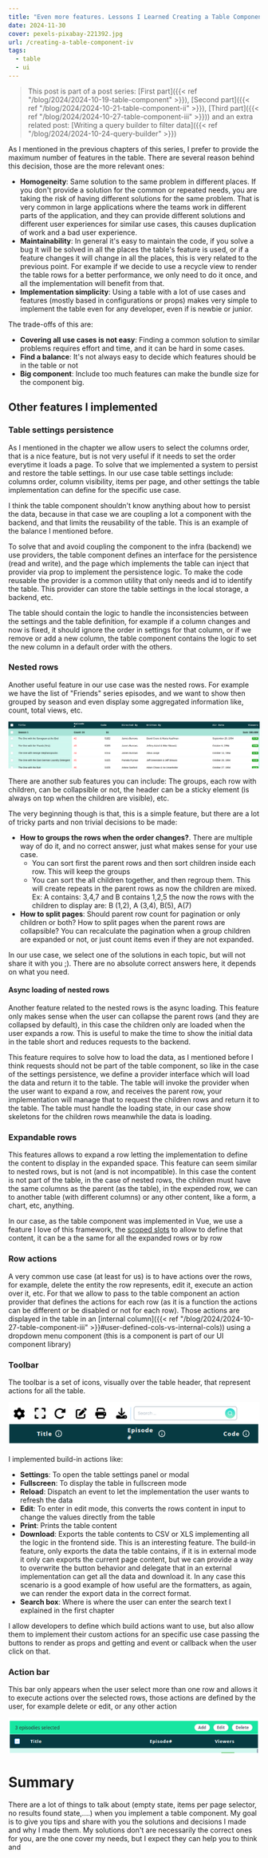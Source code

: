 ```yaml
---
title: "Even more features. Lessons I Learned Creating a Table Component (4/4)"
date: 2024-11-30
cover: pexels-pixabay-221392.jpg
url: /creating-a-table-component-iv
tags:
  - table
  - ui
---
```


> This post is part of a post series: [First part]({{< ref "/blog/2024/2024-10-19-table-component" >}}), [Second part]({{< ref "/blog/2024/2024-10-21-table-component-ii" >}}), [Third part]({{< ref "/blog/2024/2024-10-27-table-component-iii" >}})) and an extra related post: [Writing a query builder to filter data]({{< ref "/blog/2024/2024-10-24-query-builder" >}})

As I mentioned in the previous chapters of this series, I prefer to provide the maximum number of features in the table. There are several reason behind this decision, those are the more relevant ones:

- **Homogeneity**: Same solution to the same problem in different places. If you don't provide a solution for the common or repeated needs, you are taking the risk of having different solutions for the same problem. That is very common in large applications where the teams work in different parts of the application, and they can provide different solutions and different user experiences for similar use cases, this causes duplication of work and a bad user experience.
- **Maintainability**: In general it's easy to maintain the code, if you solve a bug it will be solved in all the places the table's feature is used, or if a feature changes it will change in all the places, this is very related to the previous point. For example if we decide to use a recycle view to render the table rows for a better performance, we only need to do it once, and all the implementation will benefit from that. 
- **Implementation simplicity**: Using a table with a lot of use cases and features (mostly based in configurations or props) makes very simple to implement the table even for any developer, even if is newbie or junior.
 
The trade-offs of this are:
- **Covering all use cases is not easy**: Finding a common solution to similar problems requires effort and time, and it can be hard in some cases.
- **Find a balance**: It's not always easy to decide which features should be in the table or not 
- **Big component**: Include too much features can make the bundle size for the component big.

## Other features I implemented

### Table settings persistence

As I mentioned in the chapter we allow users to select the columns order, that is a nice feature, but is not very useful if it needs to set the order everytime it loads a page. To solve that we implemented a system to persist and restore the table settings. In our use case table settings include: columns order, column visibility, items per page, and other settings the table implementation can define for the specific use case.

I think the table component shouldn't know anything about how to persist the data, because in that case we are coupling a lot a component with the backend, and that limits the reusability of the table. This is an example of the balance I mentioned before.

To solve that and avoid coupling the component to the infra (backend) we use providers, the table component defines an interface for the persistence (read and write), and the page which implements the table can inject that provider via prop to implement the persistence logic. To make the code reusable the provider is a common utility that only needs and id to identify the table. This provider can store the table settings in the local storage, a backend, etc.

The table should contain the logic to handle the inconsistencies between the settings and the table definition, for example if a column changes and now is fixed, it should ignore the order in settings for that column, or if we remove or add a new column, the table component contains the logic to set the new column in a default order with the others.

### Nested rows
Another useful feature in our use case was the nested rows. For example we have the list of "Friends" series episodes, and we want to show then grouped by season and even display some aggregated information like, count, total views, etc.

![nested.png](nested.png)

There are another sub features you can include: The groups, each row with children, can be collapsible or not, the header can be a sticky element (is always on top when the children are visible), etc.

The very beginning though is that, this is a simple feature, but there are a lot of tricky parts and non trivial decisions to be made:

- **How to groups the rows when the order changes?**. There are multiple way of do it, and no correct answer, just what makes sense for your use case.
  - You can sort first the parent rows and then sort children inside each row. This will keep the groups
  - You can sort the all children together, and then regroup them. This will create repeats in the parent rows as now the children are mixed. Ex: A contains: 3,4,7 and B contains 1,2,5 the now the rows with the children to display are: B (1,2), A (3,4), B(5), A(7)
- **How to split pages**: Should parent row count for pagination or only children or both? How to split pages when the parent rows are collapsible? You can recalculate the pagination when a group children are expanded or not, or just count items even if they are not expanded.

In our use case, we select one of the solutions in each topic, but will not share it with you ;). There are no absolute correct answers here, it depends on what you need.


#### Async loading of nested rows
Another feature related to the nested rows is the async loading. This feature only makes sense when the user can collapse the parent rows (and they are collapsed by default), in this case the children only are loaded when the user expands a row. This is useful to make the time to show the initial data in the table short and reduces requests to the backend.

This feature requires to solve how to load the data, as I mentioned before I think requests should not be part of the table component, so like in the case of the settings persistence, we define a provider interface which will load the data and return it to the table. The table will invoke the provider when the user want to expand a row, and receives the parent row, your implementation will manage that to request the children rows and return it to the table. The table must handle the loading state, in our case show skeletons for the children rows meanwhile the data is loading.

### Expandable rows
This features allows to expand a row letting the implementation to define the content to display in the expanded space. This feature can seem similar to nested rows, but is not (and is not incompatible). In this case the content is not part of the table, in the case of nested rows, the children must have the same columns as the parent (as the table), in the expended row, we can to another table (with different columns) or any other content, like a form, a chart, etc, anything.

In our case, as the table component was implemented in Vue, we use a feature I love of this framework, the [scoped slots](https://vuejs.org/guide/components/slots#scoped-slots) to allow to define that content, it can be a the same for all the expanded rows or by row

### Row actions
A very common use case (at least for us) is to have actions over the rows, for example, delete the entity the row represents, edit it, execute an action over it, etc. For that we allow to pass to the table component an action provider that defines the actions for each row (as it is a function the actions can be different or be disabled or not for each row). Those actions are displayed in the table in an [internal column]({{< ref "/blog/2024/2024-10-27-table-component-iii" >}}#user-defined-cols-vs-internal-cols)) using a dropdown menu component (this is a component is part of our UI component library)

### Toolbar
The toolbar is a set of icons, visually over the table header, that represent actions for all the table.   

![Toolbar](toolbar.png)

I implemented build-in actions like:

- **Settings**: To open the table settings panel or modal
- **Fullscreen**: To display the table in fullscreen mode
- **Reload**: Dispatch an event to let the implementation the user wants to refresh the data
- **Edit**: To enter in edit mode, this converts the rows content in input to change the values directly from the table
- **Print**: Prints the table content
- **Download**: Exports the table contents to CSV or XLS implementing all the logic in the frontend side. This is an interesting feature. The build-in feature, only exports the data the table contains, if it is in external mode it only can exports the current page content, but we can provide a way to overwrite the button behavior and delegate that in an external implementation can get all the data and download it. In any case this scenario is a good example of how useful are the formatters, as again, we can render the export data in the correct format.
- **Search box**: Where is where the user can enter the search text I explained in the first chapter

I allow developers to define which build actions want to use, but also allow them to implement their custom actions for an specific use case passing the buttons to render as props and getting and event or callback when the user click on that.

### Action bar
This bar only appears when the user select more than one row and allows it to execute actions over the selected rows, those actions are defined by the user, for example delete or edit, or any other action

![Action bar](actionbar.png)


# Summary

There are a lot of things to talk about (empty state, items per page selector, no results found state,....) when you implement a table component. My goal is to give you tips and share with you the solutions and decisions I made and why I made them. My solutions don't are necessarily the correct ones for you, are the one cover my needs, but I expect they can help you to think and 
